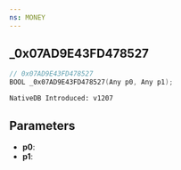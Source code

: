 ```yaml
---
ns: MONEY
---
```

## _0x07AD9E43FD478527

```c
// 0x07AD9E43FD478527
BOOL _0x07AD9E43FD478527(Any p0, Any p1);
```

```
NativeDB Introduced: v1207
```

## Parameters
* **p0**:
* **p1**:
